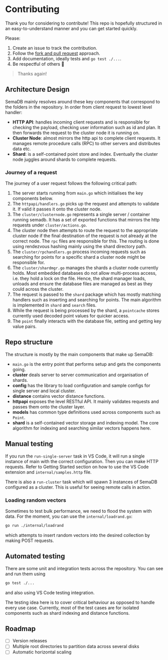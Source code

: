 # Contributing

Thank you for considering to contribute! This repo is hopefully structured in an easy-to-understand manner and you can get started quickly.

Please:

1. Create an issue to track the contribution.
2. Follow the [fork and pull request](https://docs.github.com/en/get-started/quickstart/contributing-to-projects) approach.
3. Add documentation, ideally tests and `go test ./...`.
4. Be respectful of others :rocket:

> Thanks again!

## Architecture Design

SemaDB mainly resolves around these key components that correspond to the folders in the repository. In order from client request to lowest level handler:

- **HTTP API**: handles incoming client requests and is responsible for checking the payload, checking user information such as id and plan. It then forwards the request to the cluster node it is running on.
- **Cluster Node**: almost mirrors the http api to complete client requests. It manages remote procedure calls (RPC) to other servers and distributes data etc.
- **Shard**: is a self-contained point store and index. Eventually the cluster node juggles around shards to complete requests.

### Journey of a request

The journey of a user request follows the following critical path:

1. The server starts running from `main.go` which initialises the key components below.
2. The `httpapi/handlers.go` picks up the request and attempts to validate it. If valid it passes it onto the cluster node.
3. The `cluster/clusternode.go` represents a single server / container running semadb. It has a set of exported functions that mirrors the http requests under `cluster/actions.go`.
4. The cluster node then attempts to route the request to the appropriate cluster node if the final destination of the request is not already at the correct node. The `rpc` files are responsible for this. The routing is done using rendezvous hashing mainly using the shard directory path.
5. The `cluster/rpchandlers.go` process incoming requests such as searching for points for a specific shard a cluster node might be responsible for.
6. The `cluster/shardmgr.go` manages the shards a cluster node currently holds. Most embedded databases do not allow multi-process access, i.e. they hold a lock on the file. Hence, the shard manager loads, unloads and ensure the database files are managed as best as they could across the cluster.
7. The request is passed to the `shard` package which has mostly matching handlers such as inserting and searching for points. The main algorithm is implemented in `shard` and `search` files.
8. While the request is being processed by the shard, a `pointcache` stores currently used decoded point values for quicker access.
9. The `point` finally interacts with the database file, setting and getting key value pairs.

## Repo structure

The structure is mostly by the main components that make up SemaDB:

- `main.go` is the entry point that performs setup and gets the components going.
- **cluster** deals server to server communication and organisation of shards.
- **config** has the library to load configuration and sample configs for single server and local cluster.
- **distance** contains vector distance functions.
- **httpapi** exposes the level RESTful API. It mainly validates requests and passes them onto the cluster layer.
- **models** has common type definitions used across components such as `Point`.
- **shard** is a self-contained vector storage and indexing model. The core algorithm for indexing and searching similar vectors happens here.

## Manual testing

If you run the `run-single-server` task in VS Code, it will run a single instance of main with the correct configuration. Then you can make HTTP requests. Refer to Getting Started section on how to use the VS Code extension and `internal/samples.http` file.

There is also a `run-cluster` task which will spawn 3 instances of SemaDB configured as a cluster. This is useful for seeing remote calls in action.

### Loading random vectors

Sometimes to test bulk performance, we need to flood the system with data. For the moment, you can use the `internal/loadrand.go`:

```bash
go run ./internal/loadrand
```

which attempts to insert random vectors into the desired collection by making POST requests.

## Automated testing

There are some unit and integration tests across the repository. You can see and run them using

```bash
go test ./...
```

and also using VS Code testing integration.

The testing idea here is to cover critical behaviour as opposed to handle every use case. Currently, most of the test cases are for isolated components such as shard indexing and distance functions.

## Roadmap

- [ ] Version releases
- [ ] Multiple root directories to partition data across several disks
- [ ] Automatic horizontal scaling